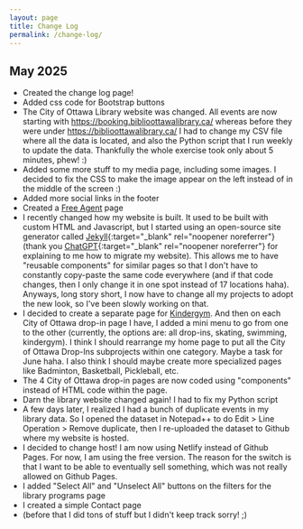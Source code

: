 ```yaml
---
layout: page
title: Change Log
permalink: /change-log/
---
```


## May 2025

- Created the change log page!
- Added css code for Bootstrap buttons
- The City of Ottawa Library website was changed. All events are now starting with https://booking.biblioottawalibrary.ca/ whereas before they were under https://biblioottawalibrary.ca/ I had to change my CSV file where all the data is located, and also the Python script that I run weekly to update the data. Thankfully the whole exercise took only about 5 minutes, phew! :) 
- Added some more stuff to my media page, including some images. I decided to fix the CSS to make the image appear on the left instead of in the middle of the screen :) 
- Added more social links in the footer
- Created a [Free Agent](https://claudielarouche.com/projects/free-agent/) page
- I recently changed how my website is built. It used to be built with custom HTML and Javascript, but I started using an open-source site generator called [Jekyll](https://jekyllrb.com/){:target="_blank" rel="noopener noreferrer"} (thank you [ChatGPT](https://chat.openai.com/){:target="_blank" rel="noopener noreferrer"} for explaining to me how to migrate my website). This allows me to have "reusable components" for similar pages so that I don't have to constantly copy-paste the same code everywhere (and if that code changes, then I only change it in one spot instead of 17 locations haha). Anyways, long story short, I now have to change all my projects to adopt the new look, so I've been slowly working on that. 
- I decided to create a separate page for [Kindergym](https://claudielarouche.com/projects/kindergym/). And then on each City of Ottawa drop-in page I have, I added a mini menu to go from one to the other (currently, the options are: all drop-ins, skating, swimming, kindergym). I think I should rearrange my home page to put all the City of Ottawa Drop-Ins subprojects within one category. Maybe a task for June haha. I also think I should maybe create more specialized pages like Badminton, Basketball, Pickleball, etc. 
- The 4 City of Ottawa drop-in pages are now coded using "components" instead of HTML code within the page.
- Darn the library website changed again! I had to fix my Python script
- A few days later, I realized I had a bunch of duplicate events in my library data. So I opened the dataset in Notepad++ to do Edit > Line Operation > Remove duplicate, then I re-uploaded the dataset to Github where my website is hosted. 
- I decided to change host! I am now using Netlify instead of Github Pages. For now, I am using the free version. The reason for the switch is that I want to be able to eventually sell something, which was not really allowed on Github Pages. 
- I added "Select All" and "Unselect All" buttons on the filters for the library programs page
- I created a simple Contact page
- (before that I did tons of stuff but I didn't keep track sorry! ;)